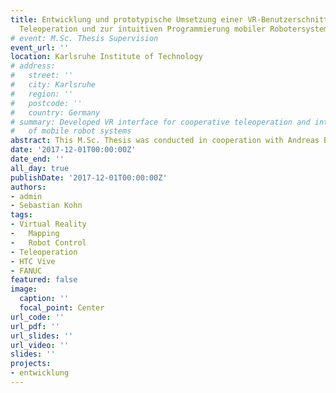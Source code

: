 ```yaml
---
title: Entwicklung und prototypische Umsetzung einer VR-Benutzerschnittelle zur kooperativen
  Teleoperation und zur intuitiven Programmierung mobiler Robotersysteme
# event: M.Sc. Thesis Supervision
event_url: ''
location: Karlsruhe Institute of Technology
# address:
#   street: ''
#   city: Karlsruhe
#   region: ''
#   postcode: ''
#   country: Germany
# summary: Developed VR interface for cooperative teleoperation and intuitive programming
#   of mobile robot systems
abstract: This M.Sc. Thesis was conducted in cooperation with Andreas Blank from the University of Erlangen. The goal was to achieve efficient transfer of depth data from remote locations to facilitate teleoperation of a robotic arm. As a demonstrator an operator wearing a VR  headset in Karlsruhe was able to successfully operate a robot arm in Erlangen, with minimal to to lag both in the transfer of depth data or in commands to the robot. 
date: '2017-12-01T00:00:00Z'
date_end: ''
all_day: true
publishDate: '2017-12-01T00:00:00Z'
authors:
- admin
- Sebastian Kohn 
tags:
- Virtual Reality
-	Mapping
-	Robot Control
- Teleoperation 
- HTC Vive
- FANUC
featured: false
image:
  caption: ''
  focal_point: Center
url_code: ''
url_pdf: ''
url_slides: ''
url_video: ''
slides: ''
projects:
- entwicklung
---
```

